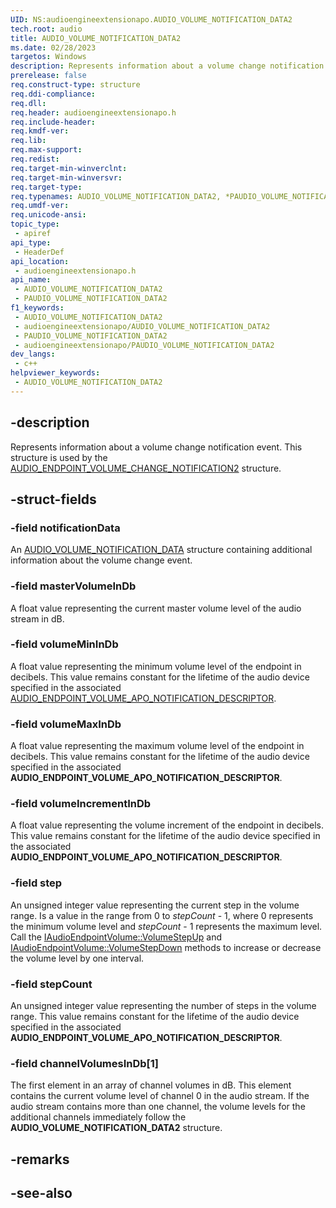 ```yaml
---
UID: NS:audioengineextensionapo.AUDIO_VOLUME_NOTIFICATION_DATA2
tech.root: audio
title: AUDIO_VOLUME_NOTIFICATION_DATA2
ms.date: 02/28/2023
targetos: Windows
description: Represents information about a volume change notification event. This structure is used by the AUDIO_ENDPOINT_VOLUME_CHANGE_NOTIFICATION2 structure.
prerelease: false
req.construct-type: structure
req.ddi-compliance: 
req.dll: 
req.header: audioengineextensionapo.h
req.include-header: 
req.kmdf-ver: 
req.lib: 
req.max-support: 
req.redist: 
req.target-min-winverclnt: 
req.target-min-winversvr: 
req.target-type: 
req.typenames: AUDIO_VOLUME_NOTIFICATION_DATA2, *PAUDIO_VOLUME_NOTIFICATION_DATA2
req.umdf-ver: 
req.unicode-ansi: 
topic_type:
 - apiref
api_type:
 - HeaderDef
api_location:
 - audioengineextensionapo.h
api_name:
 - AUDIO_VOLUME_NOTIFICATION_DATA2
 - PAUDIO_VOLUME_NOTIFICATION_DATA2
f1_keywords:
 - AUDIO_VOLUME_NOTIFICATION_DATA2
 - audioengineextensionapo/AUDIO_VOLUME_NOTIFICATION_DATA2
 - PAUDIO_VOLUME_NOTIFICATION_DATA2
 - audioengineextensionapo/PAUDIO_VOLUME_NOTIFICATION_DATA2
dev_langs:
 - c++
helpviewer_keywords:
 - AUDIO_VOLUME_NOTIFICATION_DATA2
---
```


## -description

Represents information about a volume change notification event. This structure is used by the [AUDIO_ENDPOINT_VOLUME_CHANGE_NOTIFICATION2](ns-audioengineextensionapo-audio_endpoint_volume_change_notification2.md) structure.

## -struct-fields

### -field notificationData

An [AUDIO_VOLUME_NOTIFICATION_DATA](/windows/win32/api/endpointvolume/ns-endpointvolume-audio_volume_notification_data) structure containing additional information about the volume change event.

### -field masterVolumeInDb

A float value representing the current master volume level of the audio stream in dB.

### -field volumeMinInDb

A float value representing the minimum volume level of the endpoint in decibels. This value remains constant for the lifetime of the audio device specified in the associated [AUDIO_ENDPOINT_VOLUME_APO_NOTIFICATION_DESCRIPTOR](ns-audioengineextensionapo-audio_endpoint_volume_apo_notification_descriptor.md). 

### -field volumeMaxInDb

A float value representing the maximum volume level of the endpoint in decibels. This value remains constant for the lifetime of the audio device specified in the associated **AUDIO_ENDPOINT_VOLUME_APO_NOTIFICATION_DESCRIPTOR**.

### -field volumeIncrementInDb

A float value representing the volume increment of the endpoint in decibels. This value remains constant for the lifetime of the audio device specified in the associated **AUDIO_ENDPOINT_VOLUME_APO_NOTIFICATION_DESCRIPTOR**.

### -field step

An unsigned integer value representing the current step in the volume range. Is a value in the range from 0 to *stepCount* - 1, where 0 represents the minimum volume level and *stepCount* - 1 represents the maximum level. Call the [IAudioEndpointVolume::VolumeStepUp](/endpointvolume/nf-endpointvolume-iaudioendpointvolume-volumestepup.md) and [IAudioEndpointVolume::VolumeStepDown](/endpointvolume/nf-endpointvolume-iaudioendpointvolume-volumestepdown.md) methods to increase or decrease the volume level by one interval.

### -field stepCount

An unsigned integer value representing the number of steps in the volume range. This value remains constant for the lifetime of the audio device specified in the associated **AUDIO_ENDPOINT_VOLUME_APO_NOTIFICATION_DESCRIPTOR**.


### -field channelVolumesInDb[1]

The first element in an array of channel volumes in dB. This element contains the current volume level of channel 0 in the audio stream. If the audio stream contains more than one channel, the volume levels for the additional channels immediately follow the **AUDIO_VOLUME_NOTIFICATION_DATA2** structure.

## -remarks


## -see-also

